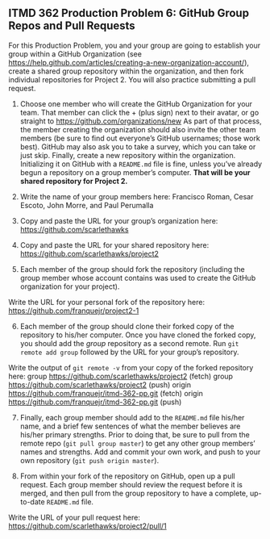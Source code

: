 ## ITMD 362 Production Problem 6: GitHub Group Repos and Pull Requests

For this Production Problem, you and your group are going to establish your group within a GitHub Organization (see https://help.github.com/articles/creating-a-new-organization-account/), create a shared group repository within the organization, and then fork individual repositories for Project 2. You will also practice submitting a pull request.

1. Choose one member who will create the GitHub Organization for your team. That member can click the + (plus sign) next to their avatar, or go straight to https://github.com/organizations/new As part of that process, the member creating the organization should also invite the other team members (be sure to find out everyone’s GitHub usernames; those work best). GitHub may also ask you to take a survey, which you can take or just skip. Finally, create a new repository within the organization. Initializing it on GitHub with a `README.md` file is fine, unless you’ve already begun a repository on a group member’s computer. **That will be your shared repository for Project 2.**

2. Write the name of your group members here: Francisco Roman, Cesar Escoto, John Morre, and Paul Perumalla

3. Copy and paste the URL for your group’s organization here:  https://github.com/scarlethawks

4. Copy and paste the URL for your shared repository here: https://github.com/scarlethawks/project2

5. Each member of the group should fork the repository (including the group member whose account contains was used to create the GitHub organization for your project).

Write the URL for your personal fork of the repository here:  https://github.com/franquejr/project2-1

6. Each member of the group should clone their forked copy of the repository to his/her computer. Once you have cloned the forked copy, you should add the *group* repository as a second remote. Run `git remote add group` followed by the URL for your group’s repository.

Write the output of `git remote -v` from your copy of the forked repository here:
group	https://github.com/scarlethawks/project2 (fetch)
group	https://github.com/scarlethawks/project2 (push)
origin	https://github.com/franquejr/itmd-362-pp.git (fetch)
origin	https://github.com/franquejr/itmd-362-pp.git (push)

7. Finally, each group member should add to the `README.md` file his/her name, and a brief few sentences of what the member believes are his/her primary strengths. Prior to doing that, be sure to pull from the remote repo (`git pull group master`) to get any other group members’ names and strengths. Add and commit your own work, and push to your own repository (`git push origin master`).

8. From within your fork of the repository on GitHub, open up a pull request. Each group member should review the request before it is merged, and then pull from the group repository to have a complete, up-to-date `README.md` file.

Write the URL of your pull request here: https://github.com/scarlethawks/project2/pull/1
